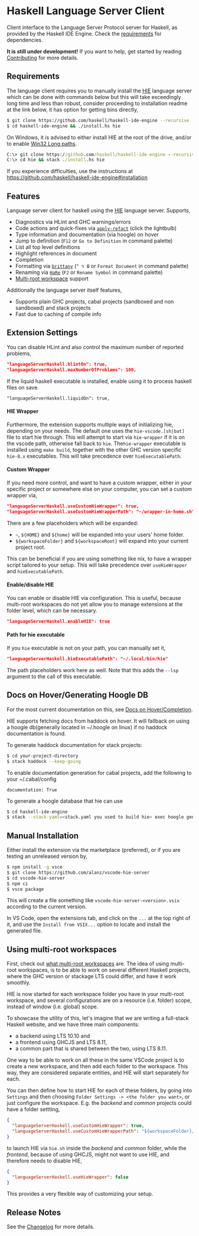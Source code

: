 # Haskell Language Server Client

Client interface to the Language Server Protocol server for Haskell, as provided by the Haskell IDE Engine. Check the [requirements](#user-content-requirements) for dependencies.

**It is still under development!** If you want to help, get started by reading [Contributing](https://github.com/alanz/vscode-hie-server/blob/master/Contributing.md) for more details.

## Requirements

The language client requires you to manually install the [HIE](https://github.com/haskell/haskell-ide-engine) language server which can be done with commands below but this will take exceedingly long time and less than robust, consider proceeding to installation readme at the link below, it has option for getting bins directly,

```bash
$ git clone https://github.com/haskell/haskell-ide-engine --recursive
$ cd haskell-ide-engine && ./install.hs hie
```

On Windows, it is advised to either install HIE at the root of the drive, and/or to enable [Win32 Long paths](https://github.com/haskell/haskell-ide-engine#windows-specific-pre-requirements).

```cmd
C:\> git clone https://github.com/haskell/haskell-ide-engine --recursive hie
C:\> cd hie && stack ./install.hs hie
```

If you experience difficulties, use the instructions at https://github.com/haskell/haskell-ide-engine#installation

## Features

Language server client for haskell using the [HIE](https://github.com/haskell/haskell-ide-engine) language server. Supports,

* Diagnostics via HLint and GHC warnings/errors
* Code actions and quick-fixes via [`apply-refact`](https://github.com/mpickering/apply-refact) (click the lightbulb)
* Type information and documentation (via hoogle) on hover
* Jump to definition (`F12` or `Go to Definition` in command palette)
* List all top level definitions
* Highlight references in document
* Completion
* Formatting via [`brittany`](https://github.com/lspitzner/brittany) (`^ ⌥ B` or `Format Document` in command palette)
* Renaming via [`HaRe`](https://github.com/alanz/HaRe) (`F2` or `Rename Symbol` in command palette)
* [Multi-root workspace](https://code.visualstudio.com/docs/editor/multi-root-workspaces) support

Additionally the language server itself features,

* Supports plain GHC projects, cabal projects (sandboxed and non sandboxed) and stack projects
* Fast due to caching of compile info

## Extension Settings

You can disable HLint and also control the maximum number of reported problems,

```json
"languageServerHaskell.hlintOn": true,
"languageServerHaskell.maxNumberOfProblems": 100,
```

If the liquid haskell executable is installed, enable using it to
process haskell files on save.

```
"languageServerHaskell.liquidOn": true,
```

#### HIE Wrapper

Furthermore, the extension supports multiple ways of initializing hie,
depending on your needs. The default one uses the `hie-vscode.[sh|bat]`
file to start hie through. This will attempt to start via `hie-wrapper`
if it is on the vscode path, otherwise fall back to `hie`.
The`hie-wrapper` executable is installed using `make build`,
together with the other GHC version specific `hie-8.x` executables.
This will take precedence over `hieExecutablePath`.

#### Custom Wrapper

If you need more control, and want to have a custom wrapper, either in your specific project or somewhere else on your computer, you can set a custom wrapper via,

```json
"languageServerHaskell.useCustomHieWrapper": true,
"languageServerHaskell.useCustomHieWrapperPath": "~/wrapper-in-home.sh",
```

There are a few placeholders which will be expanded:

* `~`, `${HOME}` and `${home}` will be expanded into your users' home folder.
* `${workspaceFolder}` and `${workspaceRoot}` will expand into your current project root.

This can be beneficial if you are using something like nix, to have a wrapper script tailored to your setup. This will take precedence over `useHieWrapper` and `hieExecutablePath`.

#### Enable/disable HIE

You can enable or disable HIE via configuration. This is useful, because multi-root workspaces do not yet allow you to manage extensions at the folder level, which can be necessary.

```json
"languageServerHaskell.enableHIE": true
```

#### Path for hie executable

If you `hie` executable is not on your path, you can manually set it,

```json
"languageServerHaskell.hieExecutablePath": "~/.local/bin/hie"
```

The path placeholders work here as well. Note that this adds the `--lsp` argument to the call of this executable.

## Docs on Hover/Generating Hoogle DB

For the most current documentation on this, see [Docs on Hover/Completion](https://github.com/haskell/haskell-ide-engine#docs-on-hovercompletion).

HIE supports fetching docs from haddock on hover. It will fallback on using a hoogle db(generally located in ~/.hoogle on linux)
if no haddock documentation is found.

To generate haddock documentation for stack projects:

```bash
$ cd your-project-directory
$ stack haddock --keep-going
```

To enable documentation generation for cabal projects, add the following to your ~/.cabal/config

```
documentation: True
```

To generate a hoogle database that hie can use

```bash
$ cd haskell-ide-engine
$ stack --stack-yaml=<stack.yaml you used to build hie> exec hoogle generate
```

## Manual Installation

Either install the extension via the marketplace (preferred), or if you are testing an unreleased version by,

```bash
$ npm install -g vsce
$ git clone https://github.com/alanz/vscode-hie-server
$ cd vscode-hie-server
$ npm ci
$ vsce package
```

This will create a file something like `vscode-hie-server-<version>.vsix`
according to the current version.

In VS Code, open the extensions tab, and click on the `...` at the top right of it,
and use the `Install from VSIX...` option to locate and install the generated file.

## Using multi-root workspaces

First, check out [what multi-root workspaces](https://code.visualstudio.com/docs/editor/multi-root-workspaces) are. The idea of using multi-root workspaces, is to be able to work on several different Haskell projects, where the GHC version or stackage LTS could differ, and have it work smoothly.

HIE is now started for each workspace folder you have in your multi-root workspace, and several configurations are on a resource (i.e. folder) scope, instead of window (i.e. global) scope.

To showcase the utility of this, let's imagine that we are writing a full-stack Haskell website, and we have three main components:

* a backend using LTS 10.10 and
* a frontend using GHCJS and LTS 8.11,
* a common part that is shared between the two, using LTS 8.11.

One way to be able to work on all these in the same VSCode project is to create a new workspace, and then add each folder to the workspace. This way, they are considered separate entities, and HIE will start separately for each.

You can then define how to start HIE for each of these folders, by going into `Settings` and then choosing `Folder Settings -> <the folder you want>`, or just configure the workspace. E.g. the _backend_ and _common_ projects could have a folder settting,

```json
{
  "languageServerHaskell.useCustomHieWrapper": true,
  "languageServerHaskell.useCustomHieWrapperPath": "${workspaceFolder}/hie.sh"
}
```

to launch HIE via `hie.sh` inside the _backend_ and _common_ folder, while the _frontend_, because of using GHCJS, might not want to use HIE, and therefore needs to disable HIE,

```json
{
  "languageServerHaskell.useHieWrapper": false
}
```

This provides a very flexible way of customizing your setup.

## Release Notes

See the [Changelog](https://github.com/alanz/vscode-hie-server/blob/master/Changelog.md) for more details.
